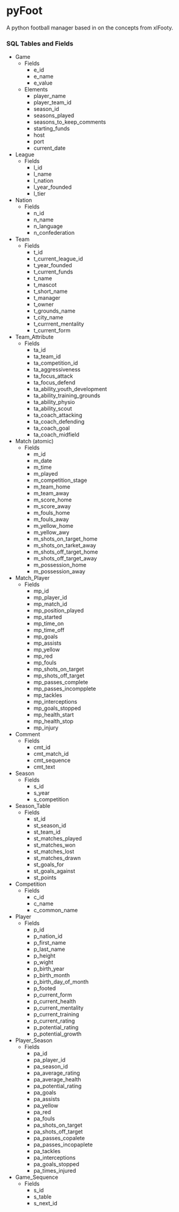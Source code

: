 # pyFoot
A python football manager based in on the concepts from xlFooty.


### SQL Tables and Fields
- Game
    - Fields
        - e_id
        - e_name
        - e_value
    - Elements
        - player_name
        - player_team_id
        - season_id
        - seasons_played
        - seasons_to_keep_comments
        - starting_funds
        - host
        - port
        - current_date
- League
    - Fields
        - l_id
        - l_name
        - l_nation
        - l_year_founded
        - l_tier
- Nation
    - Fields
        - n_id
        - n_name
        - n_language
        - n_confederation
- Team
    - Fields
        - t_id
        - t_current_league_id
        - t_year_founded
        - t_current_funds
        - t_name
        - t_mascot
        - t_short_name
        - t_manager
        - t_owner
        - t_grounds_name
        - t_city_name
        - t_currrent_mentality
        - t_current_form
- Team_Attribute
    - Fields
        - ta_id
        - ta_team_id
        - ta_competition_id
        - ta_aggressiveness
        - ta_focus_attack
        - ta_focus_defend
        - ta_ability_youth_development
        - ta_ability_training_grounds
        - ta_ability_physio
        - ta_ability_scout
        - ta_coach_attacking
        - ta_coach_defending
        - ta_coach_goal
        - ta_coach_midfield
- Match (atomic)
    - Fields
        - m_id
        - m_date
        - m_time
        - m_played
        - m_competition_stage
        - m_team_home
        - m_team_away
        - m_score_home
        - m_score_away
        - m_fouls_home
        - m_fouls_away
        - m_yellow_home
        - m_yellow_awy
        - m_shots_on_target_home
        - m_shots_on_tarket_away
        - m_shots_off_target_home
        - m_shots_off_target_away
        - m_possession_home
        - m_possession_away
- Match_Player
    - Fields
        - mp_id
        - mp_player_id
        - mp_match_id
        - mp_position_played
        - mp_started
        - mp_time_on
        - mp_time_off
        - mp_goals
        - mp_assists
        - mp_yellow
        - mp_red
        - mp_fouls
        - mp_shots_on_target
        - mp_shots_off_target
        - mp_passes_complete
        - mp_passes_incompplete
        - mp_tackles
        - mp_interceptions
        - mp_goals_stopped
        - mp_health_start
        - mp_health_stop
        - mp_injury
- Comment
    - Fields
        - cmt_id
        - cmt_match_id
        - cmt_sequence
        - cmt_text
- Season
    - Fields
        - s_id
        - s_year
        - s_competition
- Season_Table
    - Fields
        - st_id
        - st_season_id
        - st_team_id
        - st_matches_played
        - st_matches_won
        - st_matches_lost
        - st_matches_drawn
        - st_goals_for
        - st_goals_against
        - st_points
- Competition
    - Fields
        - c_id
        - c_name
        - c_common_name
- Player
    - Fields
        - p_id
        - p_nation_id
        - p_first_name
        - p_last_name
        - p_height
        - p_wight
        - p_birth_year
        - p_birth_month
        - p_birth_day_of_month
        - p_footed
        - p_current_form
        - p_current_health
        - p_current_mentality
        - p_current_training
        - p_current_rating
        - p_potential_rating
        - p_potential_growth
- Player_Season
    - Fields
        - pa_id
        - pa_player_id
        - pa_season_id
        - pa_average_rating
        - pa_average_health
        - pa_potential_rating
        - pa_goals
        - pa_assists
        - pa_yellow
        - pa_red
        - pa_fouls
        - pa_shots_on_target
        - pa_shots_off_target
        - pa_passes_copalete
        - pa_passes_incopaplete
        - pa_tackles
        - pa_interceptions
        - pa_goals_stopped
        - pa_times_injured
- Game_Sequence
    - Fields
        - s_id
        - s_table
        - s_next_id